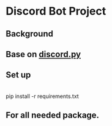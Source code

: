 # Discord Bot Project
## Background
## Base on [discord.py](https://discordpy.readthedocs.io/) 
## Set up
<br>
pip install -r requirements.txt

## For all needed package.
